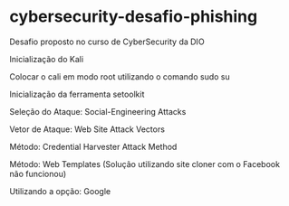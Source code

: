 # cybersecurity-desafio-phishing
Desafio proposto no curso de CyberSecurity da DIO

Inicialização do Kali

Colocar o cali em modo root utilizando o comando sudo su

Inicialização da ferramenta setoolkit

Seleção do Ataque: Social-Engineering Attacks

Vetor de Ataque: Web Site Attack Vectors

Método: Credential Harvester Attack Method

Método: Web Templates (Solução utilizando site cloner com o Facebook não funcionou)

Utilizando a opção: Google
